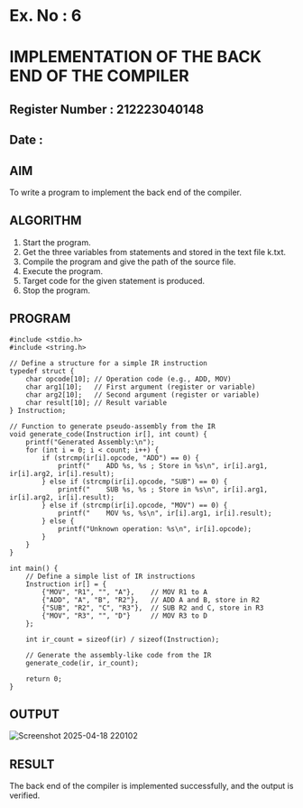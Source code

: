 # Ex. No : 6	
# IMPLEMENTATION OF THE BACK END OF THE COMPILER 
## Register Number : 212223040148
## Date : 

## AIM   
To write a program to implement the back end of the compiler.

## ALGORITHM
1.	Start the program.
2.	Get the three variables from statements and stored in the text file k.txt.
3.	Compile the program and give the path of the source file.
4.	Execute the program.
5.	Target code for the given statement is produced.
6.	Stop the program.

## PROGRAM
~~~
#include <stdio.h>
#include <string.h>

// Define a structure for a simple IR instruction
typedef struct {
    char opcode[10]; // Operation code (e.g., ADD, MOV)
    char arg1[10];   // First argument (register or variable)
    char arg2[10];   // Second argument (register or variable)
    char result[10]; // Result variable
} Instruction;

// Function to generate pseudo-assembly from the IR
void generate_code(Instruction ir[], int count) {
    printf("Generated Assembly:\n");
    for (int i = 0; i < count; i++) {
        if (strcmp(ir[i].opcode, "ADD") == 0) {
            printf("    ADD %s, %s ; Store in %s\n", ir[i].arg1, ir[i].arg2, ir[i].result);
        } else if (strcmp(ir[i].opcode, "SUB") == 0) {
            printf("    SUB %s, %s ; Store in %s\n", ir[i].arg1, ir[i].arg2, ir[i].result);
        } else if (strcmp(ir[i].opcode, "MOV") == 0) {
            printf("    MOV %s, %s\n", ir[i].arg1, ir[i].result);
        } else {
            printf("Unknown operation: %s\n", ir[i].opcode);
        }
    }
}

int main() {
    // Define a simple list of IR instructions
    Instruction ir[] = {
        {"MOV", "R1", "", "A"},    // MOV R1 to A
        {"ADD", "A", "B", "R2"},   // ADD A and B, store in R2
        {"SUB", "R2", "C", "R3"},  // SUB R2 and C, store in R3
        {"MOV", "R3", "", "D"}     // MOV R3 to D
    };
    
    int ir_count = sizeof(ir) / sizeof(Instruction);
    
    // Generate the assembly-like code from the IR
    generate_code(ir, ir_count);
    
    return 0;
}
~~~

## OUTPUT 
![Screenshot 2025-04-18 220102](https://github.com/user-attachments/assets/8c5c5310-7b13-443a-a9aa-a051d2213510)

## RESULT
The back end of the compiler is implemented successfully, and the output is verified.
